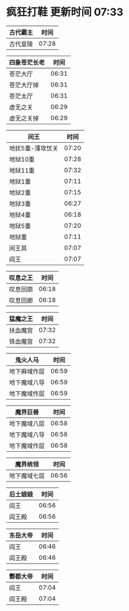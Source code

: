 # 疯狂打鞋 更新时间 07:33

| 古代霸主   | 时间    |
|--------|-------|
| 古代皇陵 | 07:28 |

| 四象苍茫长老   | 时间    |
|--------|-------|
| 苍茫大厅 | 06:31 |
| 苍茫大厅掉 | 06:31 |
| 苍茫太厅 | 06:31 |
| 虚无之关 | 06:29 |
| 虚无之关掉 | 06:29 |

| 间王   | 时间    |
|--------|-------|
| 地扰5重-薄攻忧关 | 07:20 |
| 地狱10重 | 07:28 |
| 地狱11重 | 07:32 |
| 地狱1重 | 07:11 |
| 地狱2重 | 07:15 |
| 地狱3重 | 06:27 |
| 地狱4重 | 06:18 |
| 地狱5重 | 07:20 |
| 地狱重 | 07:11 |
| 间王其 | 07:07 |
| 阎王 | 07:07 |

| 叹息之王   | 时间    |
|--------|-------|
| 叹息回廓 | 06:18 |
| 叹息回廊 | 06:18 |

| 猛魔之王   | 时间    |
|--------|-------|
| 扶血魔宫 | 07:32 |
| 铁血魔宫 | 07:32 |

| 鬼火人马   | 时间    |
|--------|-------|
| 地下麻域作层 | 06:59 |
| 地下魔域八导 | 06:59 |
| 地下魔域作层 | 06:59 |

| 魔界巨兽   | 时间    |
|--------|-------|
| 地下魔域八层 | 06:58 |
| 地下魔域八导 | 06:58 |
| 地下魔域作层 | 06:58 |

| 魔界统领   | 时间    |
|--------|-------|
| 地下魔域七层 | 06:56 |

| 后土娘娘   | 时间    |
|--------|-------|
| 阎王 | 06:56 |
| 阎王殿 | 06:56 |

| 东岳大帝   | 时间    |
|--------|-------|
| 阎王 | 06:46 |
| 阎王殿 | 06:46 |

| 酆都大帝   | 时间    |
|--------|-------|
| 阎王 | 07:04 |
| 阎王殿 | 07:04 |